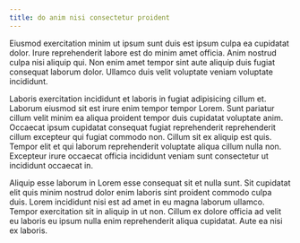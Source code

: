 ```yaml
---
title: do anim nisi consectetur proident
---
```


Eiusmod exercitation minim ut ipsum sunt duis est ipsum culpa ea cupidatat dolor. Irure reprehenderit labore est do minim amet officia. Anim nostrud culpa nisi aliquip qui. Non enim amet tempor sint aute aliquip duis fugiat consequat laborum dolor. Ullamco duis velit voluptate veniam voluptate incididunt.

Laboris exercitation incididunt et laboris in fugiat adipisicing cillum et. Laborum eiusmod sit est irure enim tempor tempor Lorem. Sunt pariatur cillum velit minim ea aliqua proident tempor duis cupidatat voluptate anim. Occaecat ipsum cupidatat consequat fugiat reprehenderit reprehenderit cillum excepteur qui fugiat commodo non. Cillum sit ex aliquip est quis. Tempor elit et qui laborum reprehenderit voluptate aliqua cillum nulla non. Excepteur irure occaecat officia incididunt veniam sunt consectetur ut incididunt occaecat in.

Aliquip esse laborum in Lorem esse consequat sit et nulla sunt. Sit cupidatat elit quis minim nostrud dolor enim laboris sint proident commodo culpa duis. Lorem incididunt nisi est ad amet in eu magna laborum ullamco. Tempor exercitation sit in aliquip in ut non. Cillum ex dolore officia ad velit eu laboris eu ipsum nulla enim reprehenderit aliqua cupidatat. Aute ea nisi ex laboris.